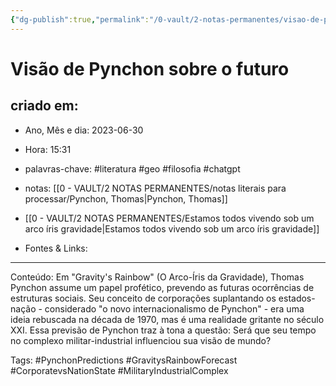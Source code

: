 ```yaml
---
{"dg-publish":true,"permalink":"/0-vault/2-notas-permanentes/visao-de-pynchon-sobre-o-futuro/","tags":["permanente","literatura","geo","filosofia","chatgpt","PynchonPredictions","GravitysRainbowForecast","CorporatevsNationState","MilitaryIndustrialComplex"],"dgHomeLink":true,"dgShowLocalGraph":true,"dgShowFileTree":true,"dgEnableSearch":true,"noteIcon":""}
---
```


# Visão de Pynchon sobre o futuro

## criado em: 
-  Ano, Mês e dia: 2023-06-30
- Hora: 15:31

- palavras-chave: #literatura #geo #filosofia #chatgpt 
- notas: [[0 - VAULT/2 NOTAS PERMANENTES/notas literais para processar/Pynchon, Thomas\|Pynchon, Thomas]]
- [[0 - VAULT/2 NOTAS PERMANENTES/Estamos todos vivendo sob um arco íris gravidade\|Estamos todos vivendo sob um arco íris gravidade]]
- Fontes & Links: 
---

Conteúdo: Em "Gravity's Rainbow" (O Arco-Íris da Gravidade), Thomas Pynchon assume um papel profético, prevendo as futuras ocorrências de estruturas sociais. Seu conceito de corporações suplantando os estados-nação - considerado "o novo internacionalismo de Pynchon" - era uma ideia rebuscada na década de 1970, mas é uma realidade gritante no século XXI. Essa previsão de Pynchon traz à tona a questão: Será que seu tempo no complexo militar-industrial influenciou sua visão de mundo?

Tags: #PynchonPredictions #GravitysRainbowForecast #CorporatevsNationState #MilitaryIndustrialComplex